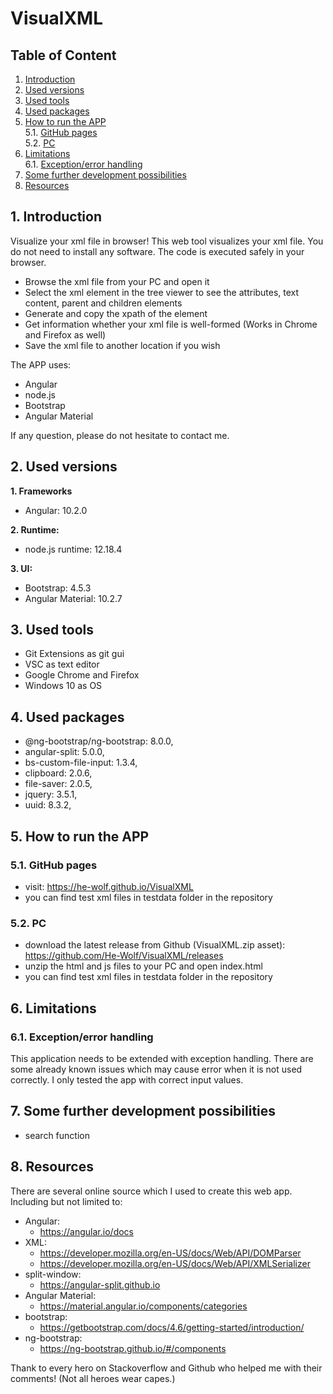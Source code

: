 # VisualXML
## Table of Content
1. [Introduction](#introduction)
2. [Used versions](#used-versions)
3. [Used tools](#used-tools)
4. [Used packages](#used-packages)
5. [How to run the APP](#how-to-run-the-app)\
	5.1. [GitHub pages](#github-pages)\
	5.2. [PC](#pc)
6. [Limitations](#limitations)\
    6.1. [Exception/error handling](#exception-error-handling)
7. [Some further development possibilities](#some-further-development-possibilities)
8. [Resources](#resources)

## 1. Introduction <a name="introduction"></a>
Visualize your xml file in browser!
This web tool visualizes your xml file. You do not need to install any software. The code is executed safely in your browser.
- Browse the xml file from your PC and open it
- Select the xml element in the tree viewer to see the attributes, text content, parent and children elements
- Generate and copy the xpath of the element
- Get information whether your xml file is well-formed (Works in Chrome and Firefox as well)
- Save the xml file to another location if you wish

The APP uses:
- Angular
- node.js
- Bootstrap
- Angular Material

If any question, please do not hesitate to contact me.
## 2. Used versions <a name="used-versions"></a>
**1. Frameworks**
- Angular: 10.2.0

**2. Runtime:**
- node.js runtime: 12.18.4

**3. UI:**
- Bootstrap: 4.5.3
- Angular Material: 10.2.7
## 3. Used tools <a name="used-tools"></a>
- Git Extensions as git gui
- VSC as text editor
- Google Chrome and Firefox
- Windows 10 as OS
## 4. Used packages <a name="used-packages"></a>
- @ng-bootstrap/ng-bootstrap: 8.0.0,
- angular-split: 5.0.0,
- bs-custom-file-input: 1.3.4,
- clipboard: 2.0.6,
- file-saver: 2.0.5,
- jquery: 3.5.1,
- uuid: 8.3.2,
## 5. How to run the APP <a name="how-to-run-the-app"></a>
### 5.1. GitHub pages <a name="github-pages"></a>
- visit: https://he-wolf.github.io/VisualXML
- you can find test xml files in testdata folder in the repository
### 5.2. PC <a name="pc"></a>
- download the latest release from Github (VisualXML.zip asset): https://github.com/He-Wolf/VisualXML/releases
- unzip the html and js files to your PC and open index.html
- you can find test xml files in testdata folder in the repository
## 6. Limitations <a name="limitations"></a>
### 6.1. Exception/error handling <a name="exception-error-handling"></a>
This application needs to be extended with exception handling. There are some already known issues which may cause error when it is not used correctly. I only tested the app with correct input values.
## 7. Some further development possibilities <a name="some-further-development-possibilities"></a>
- search function
## 8. Resources <a name="resources"></a>
There are several online source which I used to create this web app.\
Including but not limited to:
- Angular:
	- https://angular.io/docs
- XML:
	- https://developer.mozilla.org/en-US/docs/Web/API/DOMParser
    - https://developer.mozilla.org/en-US/docs/Web/API/XMLSerializer
- split-window:
	- https://angular-split.github.io
- Angular Material:
	- https://material.angular.io/components/categories
- bootstrap:
	- https://getbootstrap.com/docs/4.6/getting-started/introduction/
- ng-bootstrap:
	- https://ng-bootstrap.github.io/#/components

Thank to every hero on Stackoverflow and Github who helped me with their comments! (Not all heroes wear capes.)
